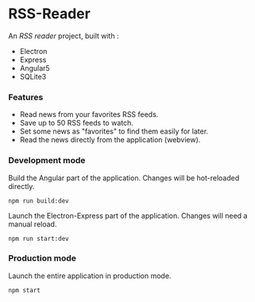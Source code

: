 # RSS-Reader

An *RSS reader* project, built with :
- Electron
- Express
- Angular5
- SQLite3



### Features

- Read news from your favorites RSS feeds.
- Save up to 50 RSS feeds to watch.
- Set some news as "favorites" to find them easily for later.
- Read the news directly from the application (webview).



### Development mode

Build the Angular part of the application. Changes will be hot-reloaded directly.

```
npm run build:dev
```

Launch the Electron-Express part of the application. Changes will need a manual reload.

```
npm run start:dev
```



### Production mode

Launch the entire application in production mode.

```
npm start
```
